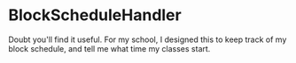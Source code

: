 # BlockScheduleHandler
Doubt you'll find it useful. For my school, I designed this to keep track of my block schedule, and tell me what time my classes start.
